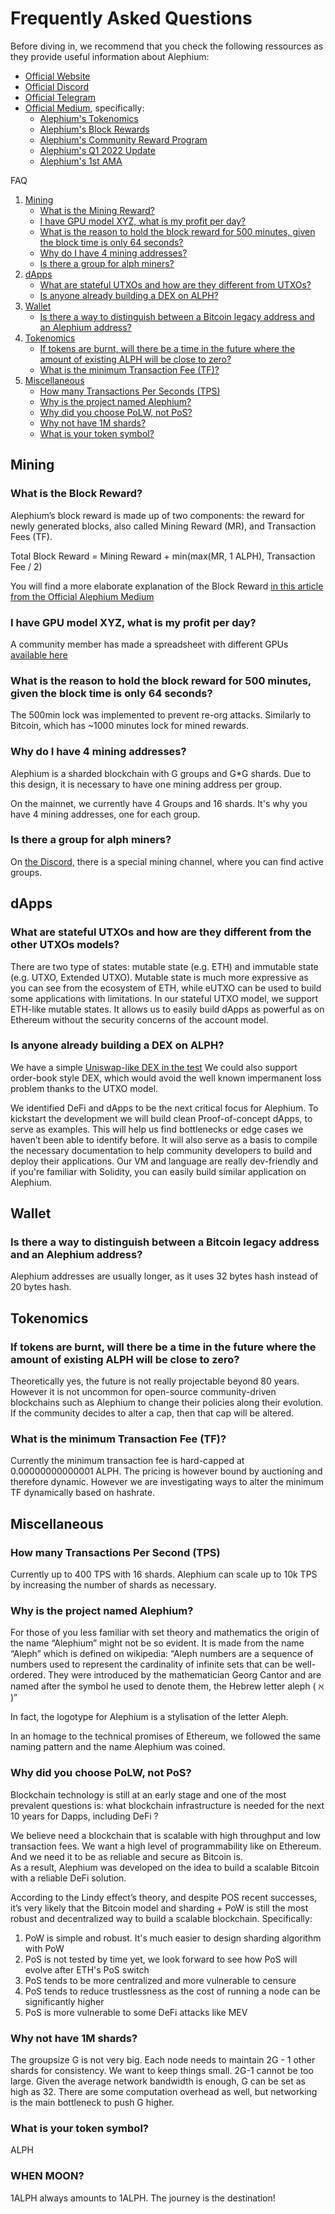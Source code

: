 # Frequently Asked Questions

Before diving in, we recommend that you check the following ressources as they provide useful information about Alephium: 

- [Official Website](https://alephium.org)
- [Official Discord](https://discord.gg/JErgRBfRSB)
- [Official Telegram](https://t.me/alephiumgroup)
- [Official Medium](https://medium.com/@alephium), specifically: 
    - [Alephium's Tokenomics](https://medium.com/@alephium/tokenomics-of-alephium-61d59b51029c)
    - [Alephium's Block Rewards](https://medium.com/@alephium/alephium-block-rewards-72d9fb9fde33)
    - [Alephium's Community Reward Program](https://medium.com/@alephium/introducing-community-rewards-f4638bbf14bf)
    - [Alephium's Q1 2022 Update](https://medium.com/@alephium/alephium-q1-project-update-50f4a7b354b0)
    - [Alephium's 1st AMA](https://medium.com/@alephium/alephiums-first-live-ama-761a90d3f672)

FAQ 

1. [Mining](#mining)
    - [What is the Mining Reward?](#what-is-the-mining-reward)
    - [I have GPU model XYZ, what is my profit per day?](#i-have-gpu-model-xyz-what-is-my-profit-per-day)
    - [What is the reason to hold the block reward for 500 minutes, given the block time is only 64 seconds?](#what-is-the-reason-to-hold-the-block-reward-for-500-minutes-given-the-block-time-is-only-64-seconds)
    - [Why do I have 4 mining addresses?](#why-do-i-have-4-mining-addresses-)
    - [Is there a group for alph miners?](#is-there-a-group-for-alph-miners)
2. [dApps](#dapps)
    - [What are stateful UTXOs and how are they different from UTXOs?](#what-are-stateful-utxos-and-how-are-they-different-from-utxos-that-hold-nfts-that-represent-state)
    - [Is anyone already building a DEX on ALPH?](#is-anyone-already-building-a-dex-on-alph)
3. [Wallet](#wallet)
    - [Is there a way to distinguish between a Bitcoin legacy address and an Alephium address?](#is-there-a-way-to-distinguish-between-a-bitcoin-legacy-address-and-an-alephium-address)
4. [Tokenomics](#tokenomics)
    - [If tokens are burnt, will there be a time in the future where the amount of existing ALPH will be close to zero?](#if-tokens-are-burnt-will-there-be-a-time-in-the-future-where-the-amount-of-existing-alph-will-be-close-to-zero)
    - [What is the minimum Transaction Fee (TF)?](#what-is-the-minimum-transaction-fee-tf)
5. [Miscellaneous](#miscellaneous)
    - [How many Transactions Per Seconds (TPS)](#how-many-transactions-per-second-tps)
    - [Why is the project named Alephium?](#why-is-the-project-named-alephium)
    - [Why did you choose PoLW, not PoS?](#why-did-you-choose-polw-not-pos)
    - [Why not have 1M shards?](#why-not-have-1m-shards)
    - [What is your token symbol?](#what-is-your-token-symbol)


## Mining

### What is the Block Reward?

Alephium’s block reward is made up of two components: the reward for newly generated blocks, also called Mining Reward (MR), and Transaction Fees (TF). 

Total Block Reward = Mining Reward + min(max(MR, 1 ALPH), Transaction Fee / 2)

You will find a more elaborate explanation of the Block Reward [in this article from the Official Alephium Medium](https://medium.com/@alephium/alephium-block-rewards-72d9fb9fde33)

### I have GPU model XYZ, what is my profit per day?
A community member has made a spreadsheet with different GPUs [available here](https://docs.google.com/spreadsheets/d/10eUjwGU-Kmw1XM1dDOKfdscOeShakSnjcBGzBT46rmc/)

### What is the reason to hold the block reward for 500 minutes, given the block time is only 64 seconds?

The 500min lock was implemented to prevent re-org attacks. Similarly to Bitcoin, which has ~1000 minutes lock for mined rewards.

### Why do I have 4 mining addresses?

Alephium is a sharded blockchain with G groups and G*G shards. Due to this design, it is necessary to have one mining address per group. 

On the mainnet, we currently have 4 Groups and 16 shards. It's why you have 4 mining addresses, one for each group.

### Is there a group for alph miners?
On [the Discord,](https://discord.gg/JErgRBfRSB) there is a special mining channel, where you can find active groups. 

## dApps

### What are stateful UTXOs and how are they different from the other UTXOs models?
There are two type of states: mutable state (e.g. ETH) and immutable state (e.g. UTXO, Extended UTXO). Mutable state is much more expressive as you can see from the ecosystem of ETH, while eUTXO can be used to build some applications with limitations. 
In our stateful UTXO model, we support ETH-like mutable states. It allows us to easily build dApps as powerful as on Ethereum without the security concerns of the account model. 

### Is anyone already building a DEX on ALPH?
We have a simple [Uniswap-like DEX in the test](https://github.com/alephium/alephium/blob/master/app/src/it/scala/org/alephium/app/SmartContractTest.scala#L142-L170)
We could also support order-book style DEX, which would avoid the well known impermanent loss problem thanks to the UTXO model. 

We identified DeFi and dApps to be the next critical focus for Alephium. To kickstart the development we will build clean Proof-of-concept dApps, to serve as examples. This will help us find bottlenecks or edge cases we haven’t been able to identify before. It will also serve as a basis to compile the necessary documentation to help community developers to build and deploy their applications. 
Our VM and language are really dev-friendly and if you're familiar with Solidity, you can easily build similar application on Alephium.

## Wallet

### Is there a way to distinguish between a Bitcoin legacy address and an Alephium address?
Alephium addresses are usually longer, as it uses 32 bytes hash instead of 20 bytes hash.

## Tokenomics
 
### If tokens are burnt, will there be a time in the future where the amount of existing ALPH will be close to zero?
Theoretically yes, the future is not really projectable beyond 80 years. However it is not uncommon for open-source community-driven blockchains such as Alephium to change their policies along their evolution. If the community decides to alter a cap, then that cap will be altered.

### What is the minimum Transaction Fee (TF)?
Currently the minimum transaction fee is hard-capped at 0.00000000000001 ALPH. The pricing is however bound by auctioning and therefore dynamic. However we are investigating ways to alter the minimum TF dynamically based on hashrate.

## Miscellaneous

### How many Transactions Per Second (TPS)
Currently up to 400 TPS with 16 shards. Alephium can scale up to 10k TPS by increasing the number of shards as necessary.

### Why is the project named Alephium? 

For those of you less familiar with set theory and mathematics the origin of the name “Alephium” might not be so evident. It is made from the name “Aleph” which is defined on wikipedia: “Aleph numbers are a sequence of numbers used to represent the cardinality of infinite sets that can be well-ordered. They were introduced by the mathematician Georg Cantor and are named after the symbol he used to denote them, the Hebrew letter aleph ( ℵ )”

In fact, the logotype for Alephium is a stylisation of the letter Aleph. 

In an homage to the technical promises of Ethereum, we followed the same naming pattern and the name Alephium was coined.

### Why did you choose PoLW, not PoS?

Blockchain technology is still at an early stage and one of the most prevalent questions is: what blockchain infrastructure is needed for the next 10 years for Dapps, including DeFi ?

We believe need a blockchain that is scalable with high throughput and low transaction fees. We want a high level of programmability like on Ethereum. And we need it to be as reliable and secure as Bitcoin is.  
As a result, Alephium was developed on the idea to build a scalable Bitcoin with a reliable DeFi solution.

According to the Lindy effect’s theory, and despite POS recent successes, it’s very likely that  the Bitcoin model and  sharding + PoW is still the most robust and decentralized way to build a scalable blockchain. Specifically:

1. PoW is simple and robust. It's much easier to design sharding algorithm with PoW
2. PoS is not tested by time yet, we look forward to see how PoS will evolve after ETH's PoS switch
3. PoS tends to be more centralized and more vulnerable to censure
4. PoS tends to reduce trustlessness as the cost of running a node can be significantly higher
5. PoS is more vulnerable to some DeFi attacks like MEV

### Why not have 1M shards? 
The groupsize G is not very big. Each node needs to maintain 2G - 1 other shards for consistency. We want to keep things small. 2G-1 cannot be too large. Given the average network bandwidth is enough, G can be set as high as 32. There are some computation overhead as well, but networking is the main bottleneck to push G higher.

### What is your token symbol? 
ALPH 

### WHEN MOON?
1ALPH always amounts to 1ALPH. The journey is the destination!

